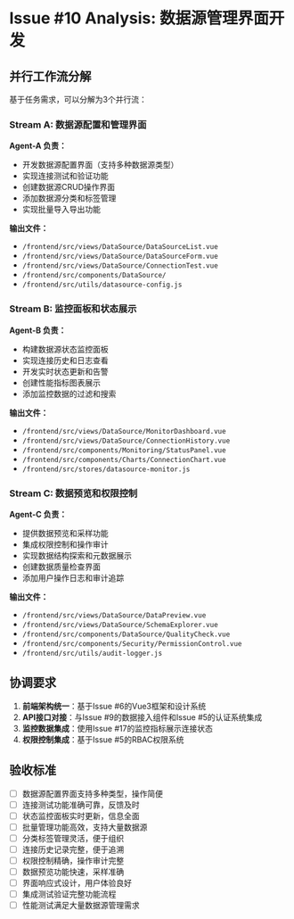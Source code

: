 # Issue #10 Analysis: 数据源管理界面开发

## 并行工作流分解

基于任务需求，可以分解为3个并行流：

### Stream A: 数据源配置和管理界面
**Agent-A 负责：**
- 开发数据源配置界面（支持多种数据源类型）
- 实现连接测试和验证功能
- 创建数据源CRUD操作界面
- 添加数据源分类和标签管理
- 实现批量导入导出功能

**输出文件：**
- `/frontend/src/views/DataSource/DataSourceList.vue`
- `/frontend/src/views/DataSource/DataSourceForm.vue`
- `/frontend/src/views/DataSource/ConnectionTest.vue`
- `/frontend/src/components/DataSource/`
- `/frontend/src/utils/datasource-config.js`

### Stream B: 监控面板和状态展示
**Agent-B 负责：**
- 构建数据源状态监控面板
- 实现连接历史和日志查看
- 开发实时状态更新和告警
- 创建性能指标图表展示
- 添加监控数据的过滤和搜索

**输出文件：**
- `/frontend/src/views/DataSource/MonitorDashboard.vue`
- `/frontend/src/views/DataSource/ConnectionHistory.vue`
- `/frontend/src/components/Monitoring/StatusPanel.vue`
- `/frontend/src/components/Charts/ConnectionChart.vue`
- `/frontend/src/stores/datasource-monitor.js`

### Stream C: 数据预览和权限控制
**Agent-C 负责：**
- 提供数据预览和采样功能
- 集成权限控制和操作审计
- 实现数据结构探索和元数据展示
- 创建数据质量检查界面
- 添加用户操作日志和审计追踪

**输出文件：**
- `/frontend/src/views/DataSource/DataPreview.vue`
- `/frontend/src/views/DataSource/SchemaExplorer.vue`
- `/frontend/src/components/DataSource/QualityCheck.vue`
- `/frontend/src/components/Security/PermissionControl.vue`
- `/frontend/src/utils/audit-logger.js`

## 协调要求

1. **前端架构统一**：基于Issue #6的Vue3框架和设计系统
2. **API接口对接**：与Issue #9的数据接入组件和Issue #5的认证系统集成
3. **监控数据集成**：使用Issue #17的监控指标展示连接状态
4. **权限控制集成**：基于Issue #5的RBAC权限系统

## 验收标准

- [ ] 数据源配置界面支持多种类型，操作简便
- [ ] 连接测试功能准确可靠，反馈及时
- [ ] 状态监控面板实时更新，信息全面
- [ ] 批量管理功能高效，支持大量数据源
- [ ] 分类标签管理灵活，便于组织
- [ ] 连接历史记录完整，便于追溯
- [ ] 权限控制精确，操作审计完整
- [ ] 数据预览功能快速，采样准确
- [ ] 界面响应式设计，用户体验良好
- [ ] 集成测试验证完整功能流程
- [ ] 性能测试满足大量数据源管理需求
